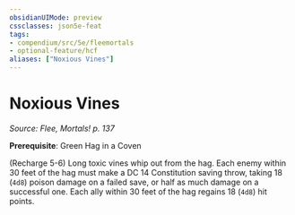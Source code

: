 ```yaml
---
obsidianUIMode: preview
cssclasses: json5e-feat
tags:
- compendium/src/5e/fleemortals
- optional-feature/hcf
aliases: ["Noxious Vines"]
---
```

# Noxious Vines
*Source: Flee, Mortals! p. 137*  

**Prerequisite**: Green Hag in a Coven

(Recharge 5-6) Long toxic vines whip out from the hag. Each enemy within 30 feet of the hag must make a DC 14 Constitution saving throw, taking 18 (`4d8`) poison damage on a failed save, or half as much damage on a successful one. Each ally within 30 feet of the hag regains 18 (`4d8`) hit points.